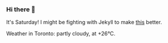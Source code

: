 ### Hi there :wave:

It's Saturday! I might be fighting with Jekyll to make [this](https://swissclubtoronto.ca) better.

Weather in Toronto: partly cloudy, at +26°C.
